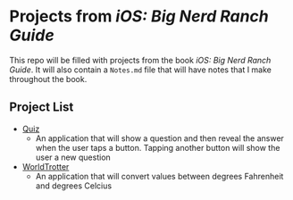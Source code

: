 # Projects from _iOS: Big Nerd Ranch Guide_

This repo will be filled with projects from the book _iOS: Big Nerd Ranch Guide_. It will also contain a `Notes.md` file that will have notes that I make throughout the book.

## Project List

- [Quiz](https://github.com/maeganjwilson/BigNerdRanch/tree/master/Quiz)
  - An application that will show a question and then reveal the answer when the user taps a button. Tapping another button will show the user a new question
- [WorldTrotter](https://github.com/maeganjwilson/BigNerdRanch/tree/master/WorldTrotter)
  - An application that will convert values between degrees Fahrenheit and degrees Celcius
